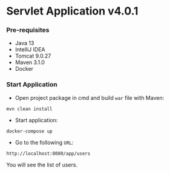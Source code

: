# Servlet Application v4.0.1

### Pre-requisites

* Java 13
* IntelliJ IDEA
* Tomcat 9.0.27
* Maven 3.1.0
* Docker

### Start Application

* Open project package in cmd and build `war` file with Maven:

```
mvn clean install
```

* Start application:

```
docker-compose up
```

* Go to the following `URL`:

```
http://localhost:8080/app/users
```

You will see the list of users.

